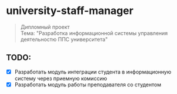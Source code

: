 # university-staff-manager

> Дипломный проект<br>
> Тема: "Разработка  информационной системы управления  деятельностю  ППС университета"


## TODO:
- [x] Разработать модуль интеграции студента в информационную систему через приемную комиссию
- [x] Разработать модуль работы преподавателя со студентом
